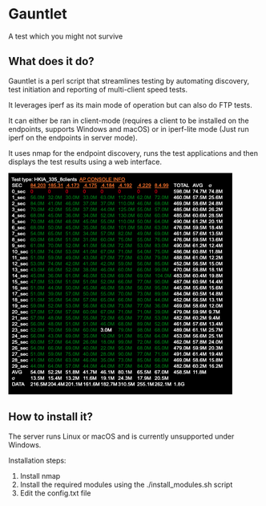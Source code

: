 # Gauntlet

A test which you might not survive

## What does it do?

Gauntlet is a perl script that streamlines testing by automating discovery, test initiation and reporting of multi-client speed tests.

It leverages iperf as its main mode of operation but can also do FTP tests.

It can either be ran in client-mode (requires a client to be installed on the endpoints, supports Windows and macOS) or in iperf-lite mode (Just run iperf on the endpoints in server mode).

It uses nmap for the endpoint discovery, runs the test applications and then displays the test results using a web interface.

![Display Example](/sample.png)

## How to install it?

The server runs Linux or macOS and is currently unsupported under Windows.

Installation steps:
1. Install nmap 
1. Install the required modules using the ./install_modules.sh script
1. Edit the config.txt file
